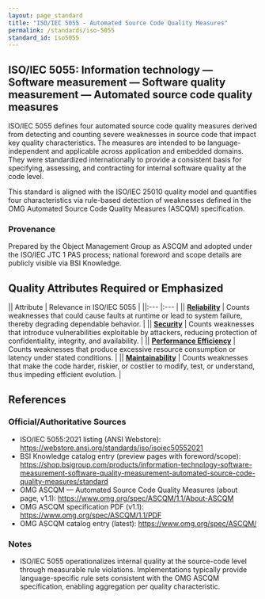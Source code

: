 ```yaml
---
layout: page_standard
title: "ISO/IEC 5055 - Automated Source Code Quality Measures"
permalink: /standards/iso-5055
standard_id: iso5055
---
```


## ISO/IEC 5055: Information technology — Software measurement — Software quality measurement — Automated source code quality measures

ISO/IEC 5055 defines four automated source code quality measures derived from detecting and counting severe weaknesses in source code that impact key quality characteristics. The measures are intended to be language-independent and applicable across application and embedded domains. They were standardized internationally to provide a consistent basis for specifying, assessing, and contracting for internal software quality at the code level.

This standard is aligned with the ISO/IEC 25010 quality model and quantifies four characteristics via rule-based detection of weaknesses defined in the OMG Automated Source Code Quality Measures (ASCQM) specification.

### Provenance

Prepared by the Object Management Group as ASCQM and adopted under the ISO/IEC JTC 1 PAS process; national foreword and scope details are publicly visible via BSI Knowledge.

## Quality Attributes Required or Emphasized

|| Attribute | Relevance in ISO/IEC 5055 |
||:--- |:--- |
|| **[Reliability](/qualities/reliability)** | Counts weaknesses that could cause faults at runtime or lead to system failure, thereby degrading dependable behavior. |
|| **[Security](/qualities/security)** | Counts weaknesses that introduce vulnerabilities exploitable by attackers, reducing protection of confidentiality, integrity, and availability. |
|| **[Performance Efficiency](/qualities/performance-efficiency)** | Counts weaknesses that produce excessive resource consumption or latency under stated conditions. |
|| **[Maintainability](/qualities/maintainability)** | Counts weaknesses that make the code harder, riskier, or costlier to modify, test, or understand, thus impeding efficient evolution. |

## References

### Official/Authoritative Sources
- ISO/IEC 5055:2021 listing (ANSI Webstore): https://webstore.ansi.org/standards/iso/isoiec50552021
- BSI Knowledge catalog entry (preview pages with foreword/scope): https://shop.bsigroup.com/products/information-technology-software-measurement-software-quality-measurement-automated-source-code-quality-measures/standard
- OMG ASCQM — Automated Source Code Quality Measures (about page, v1.1): https://www.omg.org/spec/ASCQM/1.1/About-ASCQM
- OMG ASCQM specification PDF (v1.1): https://www.omg.org/spec/ASCQM/1.1/PDF
- OMG ASCQM catalog entry (latest): https://www.omg.org/spec/ASCQM/

### Notes
- ISO/IEC 5055 operationalizes internal quality at the source-code level through measurable rule violations. Implementations typically provide language-specific rule sets consistent with the OMG ASCQM specification, enabling aggregation per quality characteristic.
